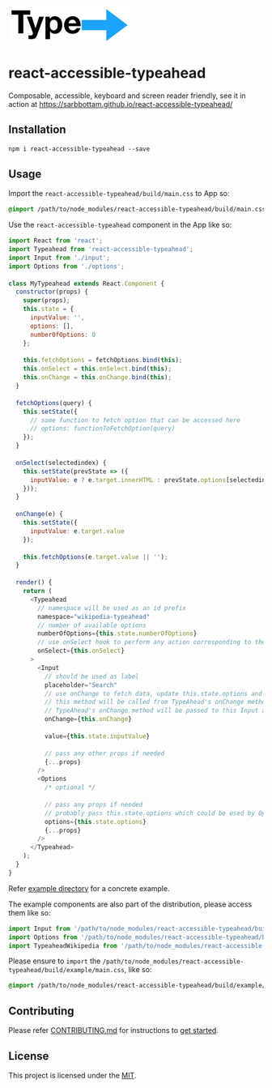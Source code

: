 <img src="logo/logo.png" alt="" width="240px">

react-accessible-typeahead
==============================================================================

Composable, accessible, keyboard and screen reader friendly, see it in action at https://sarbbottam.github.io/react-accessible-typeahead/


Installation
------------------------------------------------------------------------------

```
npm i react-accessible-typeahead --save
```

Usage
------------------------------------------------------------------------------
Import the `react-accessible-typeahead/build/main.css` to App so:

```css
@import /path/to/node_modules/react-accessible-typeahead/build/main.css;
```

Use the `react-accessible-typeahead` component in the App like so:
```js
import React from 'react';
import Typeahead from 'react-accessible-typeahead';
import Input from './input';
import Options from './options';

class MyTypeahead extends React.Component {
  constructor(props) {
    super(props);
    this.state = {
      inputValue: '',
      options: [],
      numberOfOptions: 0
    };

    this.fetchOptions = fetchOptions.bind(this);
    this.onSelect = this.onSelect.bind(this);
    this.onChange = this.onChange.bind(this);
  }

  fetchOptions(query) {
    this.setState({
      // some function to fetch option that can be accessed here
      // options: functionToFetchOption(query)
    });
  }

  onSelect(selectedindex) {
    this.setState(prevState => ({
      inputValue: e ? e.target.innerHTML : prevState.options[selectedindex]
    }));
  }

  onChange(e) {
    this.setState({
      inputValue: e.target.value
    });

    this.fetchOptions(e.target.value || '');
  }

  render() {
    return (
      <Typeahead
        // namespace will be used as an id prefix
        namespace="wikipedia-typeahead"
        // number of available options
        numberOfOptions={this.state.numberOfOptions}
        // use onSelect hook to perform any action corresponding to the event
        onSelect={this.onSelect}
      >
        <Input
          // should be used as label
          placeholder="Search"
          // use onChange to fetch data, update this.state.options and numberOfOptions
          // this method will be called from TypeAhead's onChange method
          // TypeAhead's onChange method will be passed to this Input as props
          onChange={this.onChange}

          value={this.state.inputValue}

          // pass any other props if needed
          {...props}
        />
        <Options
          /* optional */

          // pass any props if needed
          // probably pass this.state.options which could be used by Options component
          options={this.state.options}
          {...props}
        />
      </Typeahead>
    );
  }
}
```

Refer [example directory](example) for a concrete example.

The example components are also part of the distribution, please access them like so:

```js
import Input from '/path/to/node_modules/react-accessible-typeahead/build/example/component/input.js';
import Options from '/path/to/node_modules/react-accessible-typeahead/build/example/component/options.js';
import TypeaheadWikipedia from '/path/to/node_modules/react-accessible-typeahead/build/example/component/typeahead-wikipedia.js';
```

Please ensure to `import` the `/path/to/node_modules/react-accessible-typeahead/build/example/main.css`, like so:

```css
@import /path/to/node_modules/react-accessible-typeahead/build/example/main.css;
```

Contributing
------------------------------------------------------------------------------
Please refer [CONTRIBUTING.md](contributing.md) for instructions to [get started](CONTRIBUTING.md#Get_Started).

License
------------------------------------------------------------------------------

This project is licensed under the [MIT](LICENSE).
